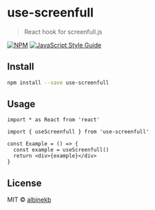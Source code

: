 # use-screenfull

> React hook for screenfull.js

[![NPM](https://img.shields.io/npm/v/use-screenfull.svg)](https://www.npmjs.com/package/use-screenfull) [![JavaScript Style Guide](https://img.shields.io/badge/code_style-standard-brightgreen.svg)](https://standardjs.com)

## Install

```bash
npm install --save use-screenfull
```

## Usage

```tsx
import * as React from 'react'

import { useScreenfull } from 'use-screenfull'

const Example = () => {
  const example = useScreenfull()
  return <div>{example}</div>
}
```

## License

MIT © [albinekb](https://github.com/albinekb)
